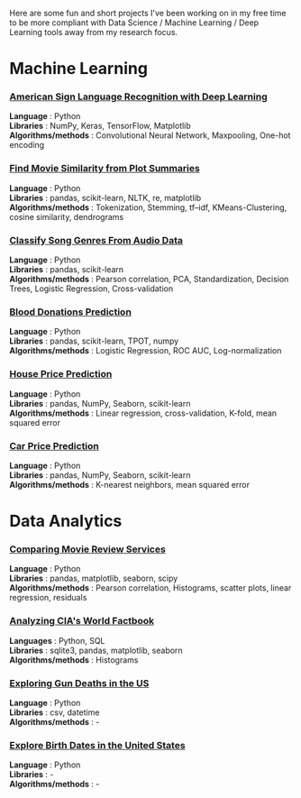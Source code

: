 Here are some fun and short projects I've been working on in my free time to be more compliant with Data Science / Machine Learning / Deep Learning tools away from my research focus.

# Machine Learning
### [American Sign Language Recognition with Deep Learning](https://nbviewer.jupyter.org/github/LisaRivalin/Portfolio/blob/master/Machine%20Learning/ASL%20Recognition%20with%20Deep%20Learning/ASL.ipynb)
**Language** : Python  
**Libraries** : NumPy, Keras, TensorFlow, Matplotlib  
**Algorithms/methods** : Convolutional Neural Network, Maxpooling, One-hot encoding  

### [Find Movie Similarity from Plot Summaries](https://nbviewer.jupyter.org/github/LisaRivalin/Portfolio/blob/master/Machine%20Learning/Find%20Movie%20Similarity%20from%20Plot%20Summaries/Movie_Similarity.ipynb)
**Language** : Python  
**Libraries** : pandas, scikit-learn, NLTK, re, matplotlib  
**Algorithms/methods** : Tokenization, Stemming, tf–idf, KMeans-Clustering, cosine similarity, dendrograms

### [Classify Song Genres From Audio Data](https://nbviewer.jupyter.org/github/LisaRivalin/Portfolio/blob/master/Machine%20Learning/Classify%20Song%20Genres%20from%20Audio%20Data/classify_song_genres.ipynb)
**Language** : Python  
**Libraries** : pandas, scikit-learn  
**Algorithms/methods** : Pearson correlation, PCA, Standardization, Decision Trees, Logistic Regression, Cross-validation 

### [Blood Donations Prediction](https://nbviewer.jupyter.org/github/LisaRivalin/Portfolio/blob/master/Machine%20Learning/Blood%20Donations/Blood.ipynb)
**Language** : Python  
**Libraries** : pandas, scikit-learn, TPOT, numpy  
**Algorithms/methods** : Logistic Regression, ROC AUC, Log-normalization

### [House Price Prediction](https://nbviewer.jupyter.org/github/LisaRivalin/Portfolio/blob/master/Machine%20Learning/House%20Sale%20Price/House%20Price.ipynb)
**Language** : Python  
**Libraries** : pandas, NumPy, Seaborn, scikit-learn  
**Algorithms/methods** : Linear regression, cross-validation, K-fold, mean squared error

### [Car Price Prediction](https://nbviewer.jupyter.org/github/LisaRivalin/Portfolio/blob/master/Machine%20Learning/Car%20prices/Car%20Price%20Prediction.ipynb)
**Language** : Python  
**Libraries** : pandas, NumPy, Seaborn, scikit-learn  
**Algorithms/methods** : K-nearest neighbors, mean squared error


# Data Analytics
### [Comparing Movie Review Services](https://nbviewer.jupyter.org/github/LisaRivalin/Portfolio/blob/master/Data%20Analytics/Movie%20reviews/Analyzing%20Movie%20Reviews.ipynb)
**Language** : Python   
**Libraries** : pandas, matplotlib, seaborn, scipy  
**Algorithms/methods** : Pearson correlation, Histograms, scatter plots, linear regression, residuals

### [Analyzing CIA's World Factbook](https://nbviewer.jupyter.org/github/LisaRivalin/Portfolio/blob/master/Data%20Analytics/World%20Factbook/World%20Factbook.ipynb)
**Languages** : Python, SQL   
**Libraries** : sqlite3, pandas, matplotlib, seaborn  
**Algorithms/methods** : Histograms

### [Exploring Gun Deaths in the US](https://nbviewer.jupyter.org/github/LisaRivalin/Portfolio/blob/master/Data%20Analytics/Gun%20Deaths/Gun%20Deaths.ipynb)
**Language** : Python   
**Libraries** : csv, datetime  
**Algorithms/methods** : -

### [Explore Birth Dates in the United States](https://nbviewer.jupyter.org/github/LisaRivalin/Portfolio/blob/master/Data%20Analytics/US%20Birth/Explore%20U.S%20Births.ipynb)
**Language** : Python   
**Libraries** : -  
**Algorithms/methods** : -
